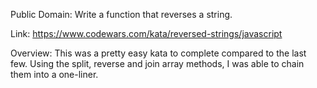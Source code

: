Public Domain: Write a function that reverses a string.

Link: https://www.codewars.com/kata/reversed-strings/javascript

Overview: This was a pretty easy kata to complete compared to the last few. Using the split, reverse and join array methods, I was able to chain them into a one-liner.